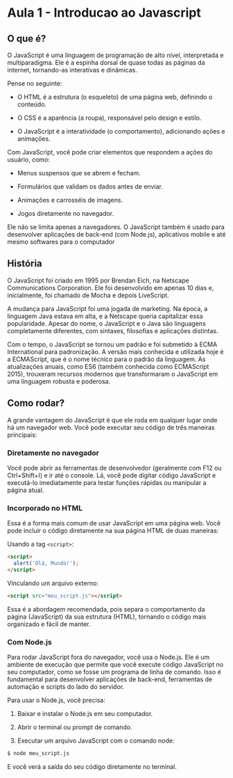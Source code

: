 # Aula 1 - Introducao ao Javascript

## O que é?

O JavaScript é uma linguagem de programação de alto nível, interpretada e multiparadigma. Ele é a espinha dorsal de quase todas as páginas da internet, tornando-as interativas e dinâmicas.

Pense no seguinte:

- O HTML é a estrutura (o esqueleto) de uma página web, definindo o conteúdo.

- O CSS é a aparência (a roupa), responsável pelo design e estilo.

- O JavaScript é a interatividade (o comportamento), adicionando ações e animações.

Com JavaScript, você pode criar elementos que respondem a ações do usuário, como:

- Menus suspensos que se abrem e fecham.

- Formulários que validam os dados antes de enviar.

- Animações e carrosséis de imagens.

- Jogos diretamente no navegador.

Ele não se limita apenas a navegadores. O JavaScript também é usado para desenvolver aplicações de back-end (com Node.js), aplicativos mobile e até mesmo softwares para o computador

## História

O JavaScript foi criado em 1995 por Brendan Eich, na Netscape Communications Corporation. Ele foi desenvolvido em apenas 10 dias e, inicialmente, foi chamado de Mocha e depois LiveScript.

A mudança para JavaScript foi uma jogada de marketing. Na época, a linguagem Java estava em alta, e a Netscape queria capitalizar essa popularidade. Apesar do nome, o JavaScript e o Java são linguagens completamente diferentes, com sintaxes, filosofias e aplicações distintas.

Com o tempo, o JavaScript se tornou um padrão e foi submetido à ECMA International para padronização. A versão mais conhecida e utilizada hoje é a ECMAScript, que é o nome técnico para o padrão da linguagem. As atualizações anuais, como ES6 (também conhecida como ECMAScript 2015), trouxeram recursos modernos que transformaram o JavaScript em uma linguagem robusta e poderosa.

## Como rodar?
A grande vantagem do JavaScript é que ele roda em qualquer lugar onde há um navegador web. Você pode executar seu código de três maneiras principais:

### Diretamente no navegador
Você pode abrir as ferramentas de desenvolvedor (geralmente com F12 ou Ctrl+Shift+I) e ir até o console. Lá, você pode digitar código JavaScript e executá-lo imediatamente para testar funções rápidas ou manipular a página atual.

### Incorporado no HTML
Essa é a forma mais comum de usar JavaScript em uma página web. Você pode incluir o código diretamente na sua página HTML de duas maneiras:

Usando a tag `<script>`:
``` HTML
<script>
  alert('Olá, Mundo!');
</script>
```

Vinculando um arquivo externo:
``` HTML
<script src="meu_script.js"></script>
```
Essa é a abordagem recomendada, pois separa o comportamento da página (JavaScript) da sua estrutura (HTML), tornando o código mais organizado e fácil de manter.

### Com Node.js
Para rodar JavaScript fora do navegador, você usa o Node.js. Ele é um ambiente de execução que permite que você execute código JavaScript no seu computador, como se fosse um programa de linha de comando. Isso é fundamental para desenvolver aplicações de back-end, ferramentas de automação e scripts do lado do servidor.

Para usar o Node.js, você precisa:

1. Baixar e instalar o Node.js em seu computador.

2. Abrir o terminal ou prompt de comando.

3. Executar um arquivo JavaScript com o comando node:
``` Bash
$ node meu_script.js
```

E você verá a saída do seu código diretamente no terminal.